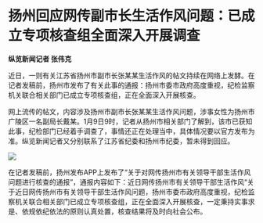 # 扬州回应网传副市长生活作风问题：已成立专项核查组全面深入开展调查

**纵览新闻记者 张伟克**

近日，一则有关江苏省扬州市副市长张某某生活作风的帖文持续在网络上发酵。在记者发稿前，扬州市发布了有关此事的通报：扬州市委市政府高度重视，纪检监察机关联合相关部门已成立专项核查组，正在全面深入开展核查。

网上流传的帖文，内容涉及扬州市副市长张某某生活作风问题，涉事女性为扬州市广陵区一名副局长戴某。1月9日9时，记者从扬州市相关部门了解到，该市已获知此事，纪检部门已经着手调查了，事情还正在处理当中，具体情况要以官方发布为准。纵览新闻记者又分别联系了江苏省纪委和扬州市纪委，暂未得到回应。

![](https://inews.gtimg.com/newsapp_bt/0/15602232059/1000)

在记者发稿前，扬州发布APP上发布了“关于对网传扬州市有关领导干部生活作风问题进行核查的通报”，通报内容如下：近日网传扬州市有关领导干部生活作风“关于近日网传扬州市有关领导干部生活作风问题，扬州市委市政府高度重视，纪检监察机关联合相关部门已成立专项核查组，正在全面深入开展核查，一定秉持实事求是、依规依纪依法的原则认真处置，核查结果将及时向社会公布。


